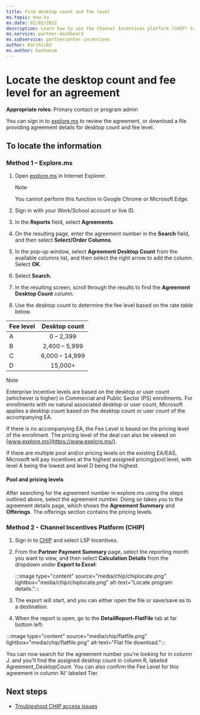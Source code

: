 ```yaml
---
title: Find desktop count and fee level
ms.topic: how-to
ms.date: 02/02/2022
description: Learn how to use the Channel Incentives platform (CHIP) to find the desktop count and fee level information for an agreement.
ms.service: partner-dashboard
ms.subservice: partnercenter-incentives
author: Karthic83
ms.author: kashanum
---
```


# Locate the desktop count and fee level for an agreement

**Appropriate roles**: Primary contact or program admin

You can sign in to [explore.ms](https://www.explore.ms/) to review the agreement, or download a file providing agreement details for desktop count and fee level.

## To locate the information

### Method 1 – Explore.ms

1. Open [explore.ms](https://www.explore.ms/) in Internet Explorer.

   > [!NOTE]
   > You cannot perform this function in Google Chrome or Microsoft Edge.

2. Sign in with your Work/School account or live ID.

3. In the **Reports** field, select **Agreements**.

4. On the resulting page, enter the agreement number in the **Search** field, and then select **Select/Order Columns**.

5. In the pop-up window, select **Agreement Desktop Count** from the available columns list, and then select the right arrow to add the column. Select **OK**.

6. Select **Search.**

7. In the resulting screen, scroll through the results to find the **Agreement Desktop Count** column.

8. Use the desktop count to determine the fee level based on the rate table below.

| Fee level | Desktop count |
| ------ | :-----------: |
|  A | 0 – 2,399    |
|  B | 2,400 – 5,999    |
|  C | 6,000 – 14,999    |
|  D | 15,000+   |

> [!NOTE]
> Enterprise Incentive levels are based on the desktop or user count (whichever is higher) in Commercial and Public Sector (PS) enrollments. For enrollments with no natural associated desktop or user count, Microsoft applies a desktop count based on the desktop count or user count of the accompanying EA.
>
> If there is no accompanying EA, the Fee Level is based on the pricing level of the enrollment. The pricing level of the deal can also be viewed on [www.explore.ms](https://www.explore.ms/).
>
> If there are multiple pool and/or pricing levels on the existing EA/EAS,  Microsoft will pay incentives at the highest assigned pricing/pool level, with level A being the lowest and level D being the highest.

#### Pool and pricing levels

After searching for the agreement number in explore.ms using the steps outlined above, select the agreement number. Doing so takes you to the agreement details page, which shows the **Agreement Summary** and **Offerings**. The offerings section contains the pricing levels.

### Method 2 - Channel Incentives Platform (CHIP)

1. Sign in to [CHIP](https://channelincentives.microsoft.com) and select LSP Incentives.

2. From the **Partner Payment Summary** page, select the reporting month you want to view, and then select **Calculation Details** from the dropdown under **Export to Excel**:

   :::image type="content" source="media/chip/chiplocate.png" lightbox="media/chip/chiplocate.png" alt-text="Locate program details.":::

3. The export will start, and you can either open the file or save/save as to a destination.

4. When the report is open, go to the **DetailReport-FlatFile** tab at far bottom left:

:::image type="content" source="media/chip/flatfile.png" lightbox="media/chip/flatfile.png" alt-text="Flat file download.":::

You can now search for the agreement number you're looking for in column J. and you'll find the assigned desktop count in column R, labeled Agreement_DesktopCount. You can also confirm the Fee Level for this agreement in column ‘AI' labeled Tier.

## Next steps

- [Troubleshoot CHIP access issues](chip-access-trouble.md)
